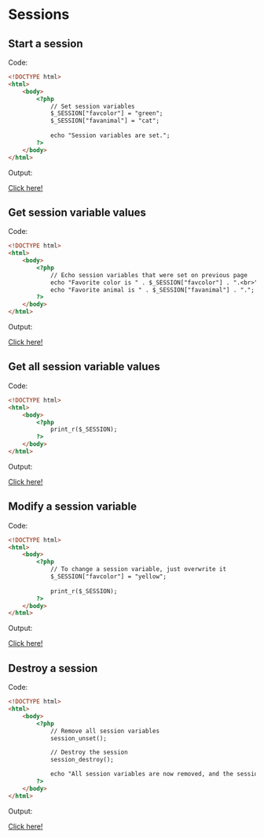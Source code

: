 # Sessions

## Start a session

Code: 

```html
<!DOCTYPE html>
<html>
    <body>
        <?php
            // Set session variables
            $_SESSION["favcolor"] = "green";
            $_SESSION["favanimal"] = "cat";
            
            echo "Session variables are set.";
        ?>
    </body>
</html>
```

Output:

[Click here!](https://tryphp.w3schools.com/showphp.php?filename=demo_session1)

## Get session variable values

Code: 

```html
<!DOCTYPE html>
<html>
    <body>
        <?php
            // Echo session variables that were set on previous page
            echo "Favorite color is " . $_SESSION["favcolor"] . ".<br>";
            echo "Favorite animal is " . $_SESSION["favanimal"] . ".";
        ?>
    </body>
</html>
```

Output:

[Click here!](https://tryphp.w3schools.com/showphp.php?filename=demo_session2)

## Get all session variable values

Code: 

```html
<!DOCTYPE html>
<html>
    <body>
        <?php
            print_r($_SESSION);
        ?>
    </body>
</html>
```

Output:

[Click here!](https://tryphp.w3schools.com/showphp.php?filename=demo_session3)

## Modify a session variable

Code: 

```html
<!DOCTYPE html>
<html>
    <body>
        <?php
            // To change a session variable, just overwrite it
            $_SESSION["favcolor"] = "yellow";
            
            print_r($_SESSION);
        ?>
    </body>
</html>
```

Output:

[Click here!](https://tryphp.w3schools.com/showphp.php?filename=demo_session4)

## Destroy a session

Code: 

```html
<!DOCTYPE html>
<html>
    <body>
        <?php
            // Remove all session variables
            session_unset();

            // Destroy the session
            session_destroy();

            echo "All session variables are now removed, and the session is destroyed."
        ?>
    </body>
</html>
```

Output:

[Click here!](https://tryphp.w3schools.com/showphp.php?filename=demo_session5)